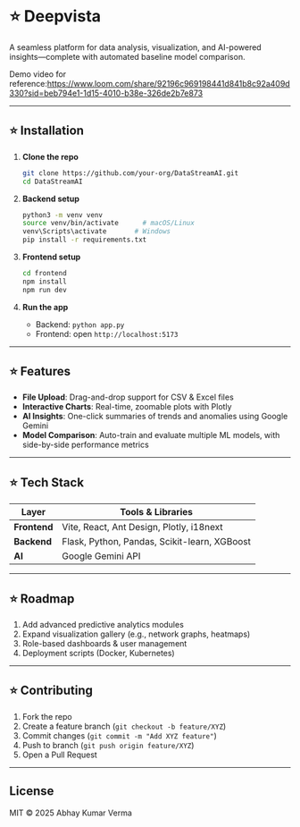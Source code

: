 # ⭐ Deepvista



A seamless platform for data analysis, visualization, and AI-powered insights—complete with automated baseline model comparison.

Demo video for reference:https://www.loom.com/share/92196c969198441d841b8c92a409d330?sid=beb794e1-1d15-4010-b38e-326de2b7e873

---

## ⭐ Installation

1. **Clone the repo**

   ```bash
   git clone https://github.com/your-org/DataStreamAI.git
   cd DataStreamAI
   ```
2. **Backend setup**

   ```bash
   python3 -m venv venv
   source venv/bin/activate      # macOS/Linux
   venv\Scripts\activate       # Windows
   pip install -r requirements.txt
   ```
3. **Frontend setup**

   ```bash
   cd frontend
   npm install
   npm run dev
   ```
4. **Run the app**

   * Backend: `python app.py`
   * Frontend: open `http://localhost:5173`

---

## ⭐ Features

* **File Upload**: Drag-and-drop support for CSV & Excel files
* **Interactive Charts**: Real-time, zoomable plots with Plotly
* **AI Insights**: One-click summaries of trends and anomalies using Google Gemini
* **Model Comparison**: Auto-train and evaluate multiple ML models, with side-by-side performance metrics

---

## ⭐ Tech Stack

| Layer        | Tools & Libraries                            |
| ------------ | -------------------------------------------- |
| **Frontend** | Vite, React, Ant Design, Plotly, i18next     |
| **Backend**  | Flask, Python, Pandas, Scikit-learn, XGBoost |
| **AI**       | Google Gemini API                            |

---

## ⭐ Roadmap

1. Add advanced predictive analytics modules
2. Expand visualization gallery (e.g., network graphs, heatmaps)
3. Role-based dashboards & user management
4. Deployment scripts (Docker, Kubernetes)

---

## ⭐ Contributing

1. Fork the repo
2. Create a feature branch (`git checkout -b feature/XYZ`)
3. Commit changes (`git commit -m "Add XYZ feature"`)
4. Push to branch (`git push origin feature/XYZ`)
5. Open a Pull Request

---

## License

MIT © 2025 Abhay Kumar Verma
